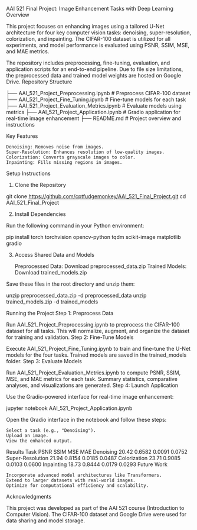 AAI 521 Final Project: Image Enhancement Tasks with Deep Learning
Overview

This project focuses on enhancing images using a tailored U-Net architecture for four key computer vision tasks: denoising, super-resolution, colorization, and inpainting. The CIFAR-100 dataset is utilized for all experiments, and model performance is evaluated using PSNR, SSIM, MSE, and MAE metrics.

The repository includes preprocessing, fine-tuning, evaluation, and application scripts for an end-to-end pipeline. Due to file size limitations, the preprocessed data and trained model weights are hosted on Google Drive.
Repository Structure

├── AAI_521_Project_Preprocessing.ipynb       # Preprocess CIFAR-100 dataset
├── AAI_521_Project_Fine_Tuning.ipynb         # Fine-tune models for each task
├── AAI_521_Project_Evaluation_Metrics.ipynb  # Evaluate models using metrics
├── AAI_521_Project_Application.ipynb         # Gradio application for real-time image enhancement
├── README.md                                 # Project overview and instructions

Key Features

    Denoising: Removes noise from images.
    Super-Resolution: Enhances resolution of low-quality images.
    Colorization: Converts grayscale images to color.
    Inpainting: Fills missing regions in images.

Setup Instructions
1. Clone the Repository

git clone https://github.com/cptfudgemonkey/AAI_521_Final_Project.git
cd AAI_521_Final_Project

2. Install Dependencies

Run the following command in your Python environment:

pip install torch torchvision opencv-python tqdm scikit-image matplotlib gradio

3. Access Shared Data and Models

    Preprocessed Data: Download preprocessed_data.zip
    Trained Models: Download trained_models.zip

Save these files in the root directory and unzip them:

unzip preprocessed_data.zip -d preprocessed_data
unzip trained_models.zip -d trained_models

Running the Project
Step 1: Preprocess Data

Run AAI_521_Project_Preprocessing.ipynb to preprocess the CIFAR-100 dataset for all tasks. This will normalize, augment, and organize the dataset for training and validation.
Step 2: Fine-Tune Models

Execute AAI_521_Project_Fine_Tuning.ipynb to train and fine-tune the U-Net models for the four tasks. Trained models are saved in the trained_models folder.
Step 3: Evaluate Models

Run AAI_521_Project_Evaluation_Metrics.ipynb to compute PSNR, SSIM, MSE, and MAE metrics for each task. Summary statistics, comparative analyses, and visualizations are generated.
Step 4: Launch Application

Use the Gradio-powered interface for real-time image enhancement:

jupyter notebook AAI_521_Project_Application.ipynb

Open the Gradio interface in the notebook and follow these steps:

    Select a task (e.g., "Denoising").
    Upload an image.
    View the enhanced output.

Results
Task	PSNR	SSIM	MSE	MAE
Denoising	20.42	0.6582	0.0091	0.0752
Super-Resolution	21.94	0.8154	0.0185	0.0487
Colorization	23.71	0.9085	0.0103	0.0600
Inpainting	18.73	0.8444	0.0179	0.0293
Future Work

    Incorporate advanced model architectures like Transformers.
    Extend to larger datasets with real-world images.
    Optimize for computational efficiency and scalability.

Acknowledgments

This project was developed as part of the AAI 521 course (Introduction to Computer Vision). The CIFAR-100 dataset and Google Drive were used for data sharing and model storage.
